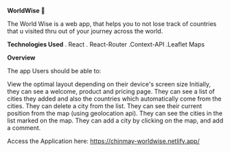 **WorldWise 🚀**

The World Wise is a web app, that helps you to not lose track of countries that u visited thru out of your journey across the world.

**Technologies Used**
. React
. React-Router
.Context-API
.Leaflet Maps

**Overview**

The app
Users should be able to:

View the optimal layout depending on their device's screen size
Initially, they can see a welcome, product and pricing page.
They can see a list of cities they added and also the countries which automatically come from the cities.
They can delete a city from the list.
They can see their current position from the map (using geolocation api).
They can see the cities in the list marked on the map.
They can add a city by clicking on the map, and add a comment.

Access the Application here: https://chinmay-worldwise.netlify.app/
